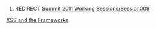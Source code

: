 1.  REDIRECT [Summit 2011 Working
    Sessions/Session009](Summit_2011_Working_Sessions/Session009 "wikilink")

[XSS and the
Frameworks](Category:Summit_2011_XSS_Eradication_Track "wikilink")